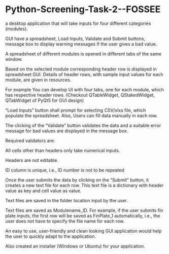 # Python-Screening-Task-2--FOSSEE
a desktop application that will take inputs for four different categories (modules).

GUI have a spreadsheet, Load Inputs, Validate and Submit buttons, message box to display warning messages if the user gives a bad value.

A spreadsheet of different modules is opened in different tabs of the same window.

Based on the selected module corresponding header row is displayed in spreadsheet GUI. Details of header rows, with sample input values for each module, are given in resources.

For example You can develop UI with four tabs, one for each module, which has respective header rows. (Checkout QTableWidget, QStakedWidget, QTabWidget of PyQt5 for GUI design)

“Load Inputs” button shall prompt for selecting CSV/xlxs file, which populate the spreadsheet. Also, Users can fill data manually in each row.

The clicking of the “Validate” button validates the data and a suitable error message for bad values are displayed in the message box.

Required validators are:

All cells other than headers only take numerical inputs.

Headers are not editable.

ID column is unique, i.e., ID number is not to be repeated

Once the user submits the data by clicking on the “Submit” button, it creates a new text file for each row. This text file is a dictionary with header value as key and cell value as value.

Text files are saved in the folder location input by the user.

Text files are saved as Modulename_ID. For example, if the user submits fin plate inputs, the first row will be saved as FinPlate_1 automatically, i.e., the user does not have to specify the file name for each row.

An easy to use, user-friendly and clean looking GUI application would help the user to quickly adapt to the application.

Also created an installer (Windows or Ubuntu) for your application.
